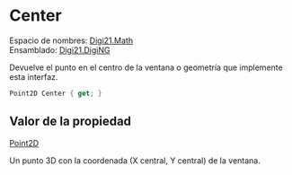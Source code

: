 # Center

Espacio de nombres: [Digi21.Math](../../)  
Ensamblado: [Digi21.DigiNG](../../../)

Devuelve el punto en el centro de la ventana o geometría que implemente esta interfaz.

```csharp
Point2D Center { get; }
```

## Valor de la propiedad

[Point2D](/digi3d-net/programacion/.net/referencia/digi21.diging/digi21.math/Point2D.md)

Un punto 3D con la coordenada \(X central, Y central\) de la ventana.

